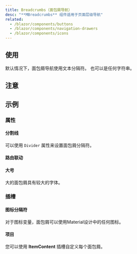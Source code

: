 ```yaml
---
title: Breadcrumbs（面包屑导航）
desc: "**MBreadcrumbs** 组件适用于页面层级导航"
related:
  - /blazor/components/buttons
  - /blazor/components/navigation-drawers
  - /blazor/components/icons
---
```


## 使用

默认情况下，面包屑导航使用文本分隔符。 也可以是任何字符串。

<breadcrumbs-usage></breadcrumbs-usage>

## 注意

<app-alert type="info" content="默认情况下，**MBreadcrumbs** 将禁用路由联动。可以通过 `Linkage` 属性开启路由联动。"></app-alert>

## 示例

### 属性

#### 分割线

可以使用 `Divider` 属性来设置面包屑分隔符。

<masa-example file="Examples.components.breadcrumbs.Divider"></masa-example>

#### 路由联动

<masa-example file="Examples.components.breadcrumbs.Routable"></masa-example>

#### 大号

大的面包屑具有较大的字体。

<masa-example file="Examples.components.breadcrumbs.Large"></masa-example>

### 插槽

#### 图标分隔符

对于图标变量，面包屑可以使用Material设计中的任何图标。

<masa-example file="Examples.components.breadcrumbs.IconDividers"></masa-example>

#### 项目

您可以使用 **ItemContent** 插槽自定义每个面包屑。

<masa-example file="Examples.components.breadcrumbs.Item"></masa-example>
